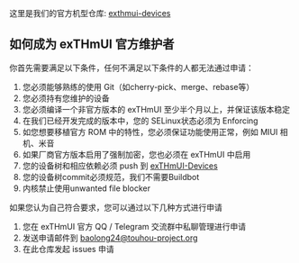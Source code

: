这里是我们的官方机型仓库: [exthmui-devices
](https://github.com/exthmui-devices)
## 如何成为 exTHmUI 官方维护者
你首先需要满足以下条件，任何不满足以下条件的人都无法通过申请：

1. 您必须能够熟练的使用 Git（如cherry-pick、merge、rebase等）
2. 您必须持有您维护的设备
3. 您必须编译一个非官方版本的 exTHmUI 至少半个月以上，并保证该版本稳定
4. 在我们已经开发完成的版本中，您的 SELinux状态必须为 Enforcing
5. 如您想要移植官方 ROM 中的特性，您必须保证功能使用正常，例如 MIUI 相机、米音
6. 如果厂商官方版本启用了强制加密，您也必须在 exTHmUI 中启用
7. 您的设备树和相应依赖必须 push 到 [exTHmUI-Devices](https://github.com/exthmui-devices)
8. 您的设备树commit必须规范，我们不需要Buildbot
9. 内核禁止使用unwanted file blocker

如果您认为自己符合要求，您可以通过以下几种方式进行申请
1. 您在 exTHmUI 官方 QQ / Telegram 交流群中私聊管理进行申请
2. 发送申请邮件到 [baolong24@touhou-project.org](mailto:baolong24@touhou-project.org)
3. 在此仓库发起 issues 申请
